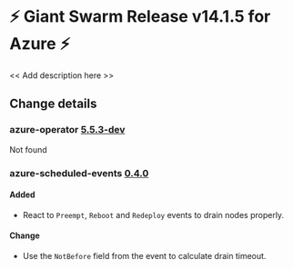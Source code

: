 # :zap: Giant Swarm Release v14.1.5 for Azure :zap:

<< Add description here >>

## Change details


### azure-operator [5.5.3-dev](https://github.com/giantswarm/azure-operator/releases/tag/v5.5.3-dev)

Not found


### azure-scheduled-events [0.4.0](https://github.com/giantswarm/azure-scheduled-events/releases/tag/v0.4.0)

#### Added
- React to `Preempt`, `Reboot` and `Redeploy` events to drain nodes properly.
#### Change
- Use the `NotBefore` field from the event to calculate drain timeout.



